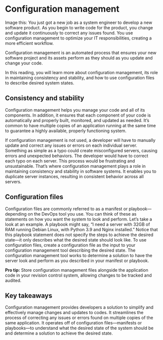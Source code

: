 Configuration management
========================

Image this: You just got a new job as a system engineer to develop a new software product. As you begin to write code for the product, you change and update it continuously to correct any issues found. You use configuration management to optimize your IT responsibilities, creating a more efficient workflow.

Configuration management is an automated process that ensures your new software project and its assets perform as they should as you update and change your code.

In this reading, you will learn more about configuration management, its role in maintaining consistency and stability, and how to use configuration files to describe desired system states.

Consistency and stability
-------------------------

Configuration management helps you manage your code and all of its components. In addition, it ensures that each component of your code is automatically and properly built, monitored, and updated as needed. It’s common to have multiple copies of an application running at the same time to guarantee a highly available, properly functioning system.

If configuration management is not used, a developer will have to manually update and correct any issues or errors on each individual server. Something as simple as a typo could create misconfigured servers, causing errors and unexpected behaviors. The developer would have to correct each typo on each server. This process would be frustrating and unsustainable. That’s where configuration management plays a role in maintaining consistency and stability in software systems. It enables you to duplicate server instances, resulting in consistent behavior across all servers.

Configuration files
-------------------

Configuration files are commonly referred to as a manifest or playbook—depending on the DevOps tool you use. You can think of these as statements on how you want the system to look and perform. Let’s take a look at an example. A playbook might say, “I need a server with 32GB of RAM running Debian Linux, with Python 3.9 and Nginx installed.” Notice that this playbook statement does not specify the steps to achieve the desired state—it only describes what the desired state should look like. To use configuration files, create a configuration file as the input to your configuration management tool describing the desired state. The configuration management tool works to determine a solution to have the server look and perform as you described in your manifest or playbook.

**Pro tip:** Store configuration management files alongside the application code in your revision control system, allowing changes to be tracked and audited.

Key takeaways
-------------

Configuration management provides developers a solution to simplify and effectively manage changes and updates to codes. It streamlines the process of correcting any issues or errors found on multiple copies of the same application. It operates off of configuration files—manifests or playbooks—to understand what the desired state of the system should be and determine a solution to achieve the desired state.
